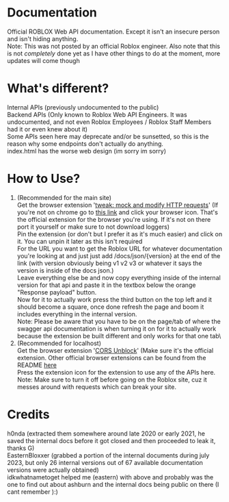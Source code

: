 # Documentation
  Official ROBLOX Web API documentation. Except it isn't an insecure person and isn't hiding anything.\
  Note: This was not posted by an official Roblox engineer. Also note that this is not *completely* done yet as I have other things to do at the moment, more updates will come though
# What's different?
  Internal APIs (previously undocumented to the public)\
  Backend APIs (Only known to Roblox Web API Engineers. It was undocumented, and not even Roblox Employees / Roblox Staff Members had it or even knew about it)\
  Some APIs seen here may deprecate and/or be sunsetted, so this is the reason why some endpoints don't actually do anything.\
  index.html has the worse web design (im sorry im sorry)
# How to Use?
  1. (Recommended for the main site)\
     Get the browser extension '[tweak: mock and modify HTTP requests](https://chromewebstore.google.com/detail/tweak-mock-and-modify-htt/feahianecghpnipmhphmfgmpdodhcapi)' (If you're not on chrome go to [this link](https://tweak-extension.com/) and click your browser icon. That's the official extension for the browser you're using. If it's not on there port it yourself or make sure to not download loggers)\
     Pin the extension (or don't but I prefer it as it's much easier) and click on it. You can unpin it later as this isn't required\
     For the URL you want to get the Roblox URL for whatever documentation you're looking at and just just add /docs/json/{version} at the end of the link (with version obviously being v1 v2 v3 or whatever it says the version is inside of the docs json.)\
     Leave everything else be and now copy everything inside of the internal version for that api and paste it in the textbox below the orange "Response payload" button.\
     Now for it to actually work press the third button on the top left and it should become a square, once done refresh the page and boom it includes everything in the internal version.\
     Note: Please be aware that you have to be on the page/tab of where the swagger api documentation is when turning it on for it to actually work because the extension be built different and only works for that one tab\
  2. (Recommended for localhost)\
    Get the browser extension '[CORS Unblock](https://chromewebstore.google.com/detail/cors-unblock/lfhmikememgdcahcdlaciloancbhjino)' (Make sure it's the official extension. Other official browser extensions can be found from the README [here](https://github.com/balvin-perrie/Access-Control-Allow-Origin---Unblock)\
    Press the extension icon for the extension to use any of the APIs here.\
    Note: Make sure to turn it off before going on the Roblox site, cuz it messes around with requests which can break your site.
# Credits
  h0nda (extracted them somewhere around late 2020 or early 2021, he saved the internal docs before it got closed and then proceeded to leak it, thanks G)\
  EasternBloxxer (grabbed a portion of the internal documents during july 2023, but only 26 internal versions out of 67 available documentation versions were actually obtained)\
  idkwhatnametoget helped me (eastern) with above and probably was the one to find out about ashburn and the internal docs being public on there (I cant remember ):)
